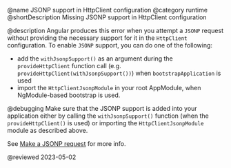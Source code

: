 @name JSONP support in HttpClient configuration
@category runtime
@shortDescription Missing JSONP support in HttpClient configuration

@description
Angular produces this error when you attempt a `JSONP` request without providing the necessary support for it in the `HttpClient` configuration.
To enable `JSONP` support, you can do one of the following:
- add the `withJsonpSupport()` as an argument during the `provideHttpClient` function call (e.g. `provideHttpClient(withJsonpSupport())`) when `bootstrapApplication` is used
- import the `HttpClientJsonpModule` in your root AppModule, when NgModule-based bootstrap is used.


@debugging
Make sure that the JSONP support is added into your application either by calling the `withJsonpSupport()` function (when the `provideHttpClient()` is used) or importing the `HttpClientJsonpModule` module as described above.

See [Make a JSONP request](/guide/http-make-jsonp-request) for more info.

<!-- links -->

<!-- external links -->

<!-- end links -->

@reviewed 2023-05-02
